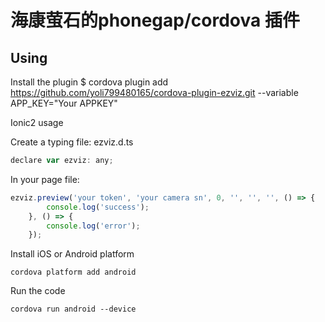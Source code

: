 # 海康萤石的phonegap/cordova 插件


## Using

Install the plugin
    $ cordova plugin add https://github.com/yoli799480165/cordova-plugin-ezviz.git --variable APP_KEY="Your APPKEY"


Ionic2 usage

Create a typing file: ezviz.d.ts

```js
declare var ezviz: any;
```

In your page file:
```js
ezviz.preview('your token', 'your camera sn', 0, '', '', '', () => {
        console.log('success');
    }, () => {
        console.log('error');
    });
```

Install iOS or Android platform

    cordova platform add android

Run the code

    cordova run android --device
